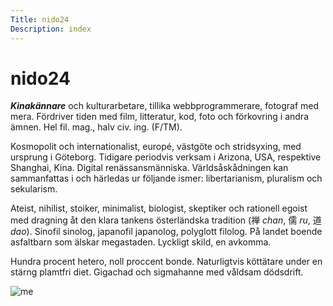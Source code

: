 ```yaml
---
Title: nido24
Description: index
---
```


# nido24

***Kinakännare*** och kulturarbetare, tillika webbprogrammerare, fotograf med mera. Fördriver tiden med film, litteratur, kod, foto och förkovring i andra ämnen. Hel fil. mag., halv civ. ing. (F/TM).

Kosmopolit och internationalist, europé, västgöte och stridsyxing, med ursprung i Göteborg. Tidigare periodvis verksam i Arizona, USA, respektive Shanghai, Kina. Digital renässansmänniska. Världsåskådningen kan sammanfattas i och härledas ur följande ismer: libertarianism, pluralism och sekularism.

Ateist, nihilist, stoiker, minimalist, biologist, skeptiker och rationell egoist med dragning åt den klara tankens österländska tradition (禅 *chan*, 儒 *ru*, 道 *dao*). Sinofil sinolog, japanofil japanolog, polyglott filolog. På landet boende asfaltbarn som älskar megastaden. Lyckligt skild, en avkomma.

Hundra procent hetero, noll proccent bonde. Naturligtvis köttätare under en stärng plamtfri diet. Gigachad och sigmahanne med våldsam dödsdrift.

![me](%assets_url%/img/admin2.avif)
